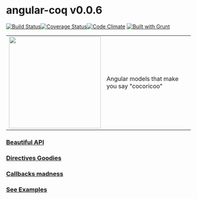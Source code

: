angular-coq v0.0.6
===========
[![Build Status](https://travis-ci.org/squareteam/angular-coq.svg?branch=master)](https://travis-ci.org/squareteam/angular-coq)[![Coverage Status](https://coveralls.io/repos/squareteam/angular-coq/badge.png?branch=master)](https://coveralls.io/r/squareteam/angular-coq?branch=master)[![Code Climate](https://codeclimate.com/github/squareteam/angular-coq.png)](https://codeclimate.com/github/squareteam/angular-coq) [![Built with Grunt](https://cdn.gruntjs.com/builtwith.png)](http://gruntjs.com/)


<table>
<tr>
<td>
<img src="http://www.coloriages.fr/coloriages/coloriage-looney-toons-charlie-le-coq.jpg" width="250">
</td>
<td>
Angular models that make you say "cocoricoo"
</td>
</tr>
</table>



### [Beautiful API](https://github.com/squareteam/angular-coq/wiki/Coq-API)

### [Directives Goodies](https://github.com/squareteam/angular-coq/wiki/Coq-Directive)

### [Callbacks madness](https://github.com/squareteam/angular-coq/wiki/Coq-Callbacks)

### [See Examples](https://github.com/squareteam/angular-coq/wiki/Examples)

